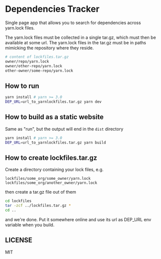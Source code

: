 # Dependencies Tracker

Single page app that allows you to search for dependencies across yarn.lock files.

The yarn.lock files must be collected in a single tar.gz, which must then be available at some url.
The yarn.lock files in the tar.gz must be in paths mimicking the repository where they reside.

```bash
# content of lockfiles.tar.gz
owner/repo/yarn.lock
owner/other-repo/yarn.lock
other-owner/some-repo/yarn.lock
```

## How to run

```bash
yarn install # yarn >= 3.0
DEP_URL=url_to_yarnlockfiles.tar.gz yarn dev
```

## How to build as a static website

Same as "run", but the output will end in the `dist` directory

```bash
yarn install # yarn >= 3.0
DEP_URL=url_to_yarnlockfiles.tar.gz yarn build
```

## How to create lockfiles.tar.gz

Create a directory containing your lock files, e.g.

```
lockfiles/some_org/some_owner/yarn.lock
lockfiles/some_org/another_owner/yarn.lock
```

then create a tar.gz file out of them

```bash
cd lockfiles
tar -zcf ../lockfiles.tar.gz *
cd ..
```

and we're done. Put it somewhere online and use its url as DEP_URL env variable when you build.

## LICENSE

MIT
